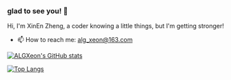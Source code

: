 ### glad to see you! 👋

<!--
**ALGXeon/ALGXeon** is a ✨ _special_ ✨ repository because its `README.md` (this file) appears on your GitHub profile.

Here are some ideas to get you started:

- 🔭 I’m currently working on ...
- 🌱 I’m currently learning ...
- 👯 I’m looking to collaborate on ...
- 🤔 I’m looking for help with ...
- 💬 Ask me about ...
- 📫 How to reach me: ...
- 😄 Pronouns: ...
- ⚡ Fun fact: ...
-->

Hi, I'm XinEn Zheng, a coder knowing a little things, but I'm getting stronger! 

- 📫 How to reach me: alg_xeon@163.com


[![ALGXeon's GitHub stats](https://github-readme-stats.vercel.app/api?username=ALGXeon&theme=radical&count_private=true)](https://github.com/anuraghazra/github-readme-stats)

[![Top Langs](https://github-readme-stats.vercel.app/api/top-langs/?username=ALGXeon&theme=radical&count_private=true)](https://github.com/anuraghazra/github-readme-stats)
